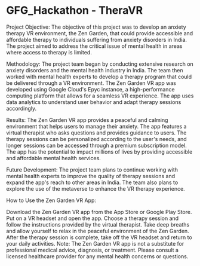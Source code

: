 # GFG_Hackathon - TheraVR
Project Objective:
The objective of this project was to develop an anxiety therapy VR environment, the Zen Garden, that could provide accessible and affordable therapy to individuals suffering from anxiety disorders in India. The project aimed to address the critical issue of mental health in areas where access to therapy is limited.

Methodology:
The project team began by conducting extensive research on anxiety disorders and the mental health industry in India. The team then worked with mental health experts to develop a therapy program that could be delivered through a VR environment. The Zen Garden VR app was developed using Google Cloud's Epyc instance, a high-performance computing platform that allows for a seamless VR experience. The app uses data analytics to understand user behavior and adapt therapy sessions accordingly.

Results:
The Zen Garden VR app provides a peaceful and calming environment that helps users to manage their anxiety. The app features a virtual therapist who asks questions and provides guidance to users. The therapy sessions can be personalized according to the user's needs, and longer sessions can be accessed through a premium subscription model. The app has the potential to impact millions of lives by providing accessible and affordable mental health services.

Future Development:
The project team plans to continue working with mental health experts to improve the quality of therapy sessions and expand the app's reach to other areas in India. The team also plans to explore the use of the metaverse to enhance the VR therapy experience.

How to Use the Zen Garden VR App:

Download the Zen Garden VR app from the App Store or Google Play Store.
Put on a VR headset and open the app.
Choose a therapy session and follow the instructions provided by the virtual therapist.
Take deep breaths and allow yourself to relax in the peaceful environment of the Zen Garden.
After the therapy session is complete, take off the VR headset and return to your daily activities.
Note: The Zen Garden VR app is not a substitute for professional medical advice, diagnosis, or treatment. Please consult a licensed healthcare provider for any mental health concerns or questions.
